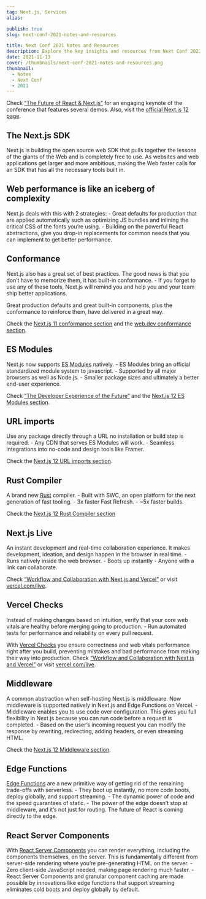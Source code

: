 ```yaml
---
tag: Next.js, Services
alias:

publish: true
slug: next-conf-2021-notes-and-resources

title: Next Conf 2021 Notes and Resources
description: Explore the key insights and resources from Next Conf 2021 and Next.js 12. Discover Next.js SDK, web performance strategies, ES Modules support, and more.
date: 2021-11-13
cover: /thumbnails/next-conf-2021-notes-and-resources.png
thumbnail:
  - Notes
  - Next Conf
  - 2021
---
```


Check [“The Future of React & Next.js”](https://www.youtube.com/watch?v=dMBYI7pTR4Q&list=PLBnKlKpPeagnJYpc5geAHU40ld5hk8i82) for an engaging keynote of the conference that features several demos. Also, visit the [official Next.js 12 page](https://nextjs.org/blog/next-12).


## The Next.js SDK

Next.js is building the open source web SDK that pulls together the lessons of the giants of the Web and is completely free to use. As websites and web applications get larger and more ambitious, making the Web faster calls for an SDK that has all the necessary tools built in.

## Web performance is like an iceberg of complexity

Next.js deals with this with 2 strategies: - Great defaults for production that are applied automatically such as optimizing JS bundles and inlining the critical CSS of the fonts you’re using. - Building on the powerful React abstractions, give you drop-in replacements for common needs that you can implement to get better performance.

## Conformance

Next.js also has a great set of best practices. The good news is that you don’t have to memorize them, it has built-in conformance. - If you forget to use any of these tools, Next.js will remind you and help you and your team ship better applications.

Great production defaults and great built-in components, plus the conformance to reinforce them, have delivered in a great way.

Check the [Next.js 11 conformance section](https://nextjs.org/blog/next-11#conformance) and the [web.dev conformance section](https://web.dev/conformance/#conformance-in-next.js).

## ES Modules

Next.js now supports [ES Modules](https://nodejs.org/api/esm.html) natively. - ES Modules bring an official standardized module system to javascript. - Supported by all major browsers as well as Node.js. - Smaller package sizes and ultimately a better end-user experience.

Check [“The Developer Experience of the Future”](https://www.youtube.com/watch?v=_WNeAubn92U) and the [Next.js 12 ES Modules section](https://nextjs.org/blog/next-12#es-modules-support-and-url-imports).

## URL imports

Use any package directly through a URL no installation or build step is required. - Any CDN that serves ES Modules will work. - Seamless integrations into no-code and design tools like Framer.

Check the [Next.js 12 URL imports section](https://nextjs.org/blog/next-12#url-imports).

## Rust Compiler

A brand new [Rust](https://www.rust-lang.org/) compiler. - Built with SWC, an open platform for the next generation of fast tooling. - 3x faster Fast Refresh. - ~5x faster builds.

Check the [Next.js 12 Rust Compiler section](https://nextjs.org/blog/next-12#faster-builds-and-fast-refresh-with-rust-compiler)

## Next.js Live

An instant development and real-time collaboration experience. It makes development, ideation, and design happen in the browser in real time. - Runs natively inside the web browser. - Boots up instantly - Anyone with a link can collaborate.

Check [“Workflow and Collaboration with Next.js and Vercel”](https://www.youtube.com/watch?v=15k489yFDd8) or visit [vercel.com/live](https://vercel.com/live).

## Vercel Checks

Instead of making changes based on intuition, verify that your core web vitals are healthy before merging going to production. - Run automated tests for performance and reliability on every pull request.

With [Vercel Checks](https://vercel.com/features/previews#checks) you ensure correctness and web vitals performance right after you build, preventing mistakes and bad performance from making their way into production. Check [“Workflow and Collaboration with Next.js and Vercel”](https://www.youtube.com/watch?v=15k489yFDd8) or visit [vercel.com/live](https://vercel.com/features/previews#checks).

## Middleware

A common abstraction when self-hosting Next.js is middleware. Now middleware is supported natively in Next.js and Edge Functions on Vercel. - Middleware enables you to use code over configuration. This gives you full flexibility in Next.js because you can run code before a request is completed. - Based on the user’s incoming request you can modify the response by rewriting, redirecting, adding headers, or even streaming HTML.

Check the [Next.js 12 Middleware section](https://nextjs.org/blog/next-12#introducing-middleware).

## Edge Functions

[Edge Functions](https://vercel.com/features/edge-functions) are a new primitive way of getting rid of the remaining trade-offs with serverless. - They boot up instantly, no more code boots, deploy globally, and support streaming. - The dynamic power of code and the speed guarantees of static. - The power of the edge doesn’t stop at middleware, and it’s not just for routing. The future of React is coming directly to the edge.

## React Server Components

With [React Server Components](https://vercel.com/blog/everything-about-react-server-components) you can render everything, including the components themselves, on the server. This is fundamentally different from server-side rendering where you’re pre-generating HTML on the server. - Zero client-side JavaScript needed, making page rendering much faster. - React Server Components and granular component caching are made possible by innovations like edge functions that support streaming eliminates cold boots and deploy globally by default.

